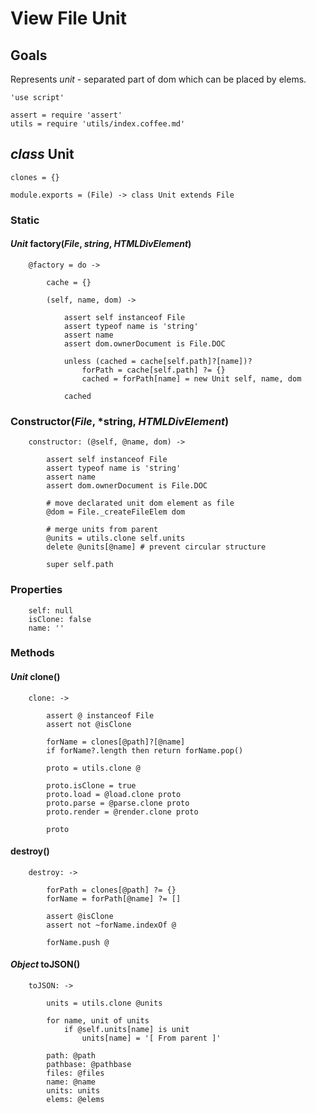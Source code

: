 View File Unit
==============

Goals
-----

Represents *unit* - separated part of dom which can be placed by elems.

	'use script'

	assert = require 'assert'
	utils = require 'utils/index.coffee.md'

*class* Unit
------------

	clones = {}

	module.exports = (File) -> class Unit extends File

### Static

#### *Unit* factory(*File*, *string*, *HTMLDivElement*)

		@factory = do ->

			cache = {}

			(self, name, dom) ->

				assert self instanceof File
				assert typeof name is 'string'
				assert name
				assert dom.ownerDocument is File.DOC

				unless (cached = cache[self.path]?[name])?
					forPath = cache[self.path] ?= {}
					cached = forPath[name] = new Unit self, name, dom

				cached

### Constructor(*File*, *string, *HTMLDivElement*)

		constructor: (@self, @name, dom) ->

			assert self instanceof File
			assert typeof name is 'string'
			assert name
			assert dom.ownerDocument is File.DOC

			# move declarated unit dom element as file
			@dom = File._createFileElem dom

			# merge units from parent
			@units = utils.clone self.units
			delete @units[@name] # prevent circular structure

			super self.path

### Properties

		self: null
		isClone: false
		name: ''

### Methods

#### *Unit* clone()

		clone: ->

			assert @ instanceof File
			assert not @isClone

			forName = clones[@path]?[@name]
			if forName?.length then return forName.pop() 

			proto = utils.clone @

			proto.isClone = true
			proto.load = @load.clone proto
			proto.parse = @parse.clone proto
			proto.render = @render.clone proto

			proto

#### destroy()

		destroy: ->

			forPath = clones[@path] ?= {}
			forName = forPath[@name] ?= []

			assert @isClone
			assert not ~forName.indexOf @

			forName.push @

#### *Object* toJSON()

		toJSON: ->

			units = utils.clone @units

			for name, unit of units
				if @self.units[name] is unit
					units[name] = '[ From parent ]'

			path: @path
			pathbase: @pathbase
			files: @files
			name: @name
			units: units
			elems: @elems